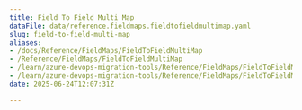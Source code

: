 ```yaml
---
title: Field To Field Multi Map
dataFile: data/reference.fieldmaps.fieldtofieldmultimap.yaml
slug: field-to-field-multi-map
aliases:
- /docs/Reference/FieldMaps/FieldToFieldMultiMap
- /Reference/FieldMaps/FieldToFieldMultiMap
- /learn/azure-devops-migration-tools/Reference/FieldMaps/FieldToFieldMultiMap
- /learn/azure-devops-migration-tools/Reference/FieldMaps/FieldToFieldMultiMap/index.md
date: 2025-06-24T12:07:31Z

---
```


